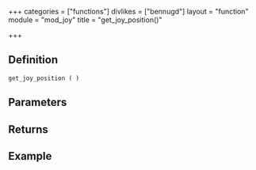 +++
categories = ["functions"]
divlikes = ["bennugd"]
layout = "function"
module = "mod_joy"
title = "get_joy_position()"

+++

## Definition

    get_joy_position ( )

## Parameters

## Returns

## Example
